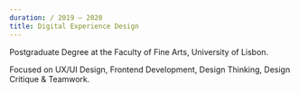 ```yaml
---
duration: / 2019 – 2020
title: Digital Experience Design
---
```


Postgraduate Degree at the Faculty of Fine Arts, University of Lisbon.

Focused on UX/UI Design, Frontend Development, Design Thinking, Design Critique & Teamwork.